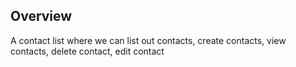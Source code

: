 Overview
---

A contact list where we can list out contacts, create contacts, view contacts, delete contact, edit contact